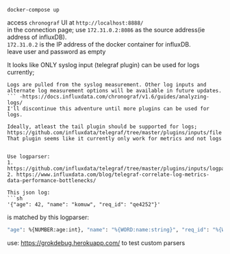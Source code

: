 `docker-compose up`    

access `chronograf` UI at `http://localhost:8888/`  
in the connection page; 
use `172.31.0.2:8086` as the source address(ie address of influxDB).  
`172.31.0.2` is the IP address of the docker container for influxDB.   
leave user and password as empty


It looks like ONLY syslog input (telegraf plugin) can be used for logs currently;   
```
Logs are pulled from the syslog measurement. Other log inputs and alternate log measurement options will be available in future updates.
``` -https://docs.influxdata.com/chronograf/v1.6/guides/analyzing-logs/    
I'll discontinue this adventure until more plugins can be used for logs.  

Ideally, atleast the tail plugin should be supported for logs; https://github.com/influxdata/telegraf/tree/master/plugins/inputs/file   
That plugin seems like it currently only work for metrics and not logs  


Use logparser:   
1. https://github.com/influxdata/telegraf/tree/master/plugins/inputs/logparser  
2. https://www.influxdata.com/blog/telegraf-correlate-log-metrics-data-performance-bottlenecks/  

This json log:  
```sh
'{"age": 42, "name": "komuw", "req_id": "qe4252"}'
```
is matched by this logparser:  
```sh
"age": %{NUMBER:age:int}, "name": "%{WORD:name:string}", "req_id": "%{WORD:req_id:string}"
```  
use: https://grokdebug.herokuapp.com/ to test custom parsers
